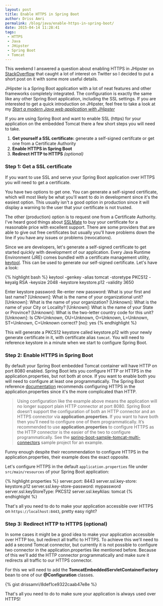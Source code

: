 ```yaml
---
layout: post
title: Enable HTTPS in Spring Boot
author: Driss Amri
permalink: /blog/java/enable-https-in-spring-boot/
date: 2015-04-14 11:28:41
tags:
 - HTTPS
 - Java
 - JHipster
 - Spring Boot
 - Tomcat
---
```

This weekend I answered a question about enabling HTTPS in JHipster on [StackOverflow](http://stackoverflow.com/questions/29522114/how-to-add-self-signed-ssl-certificate-to-jhipster-sample-app/29582178#29582178) that caught a lot of interest on Twitter so I decided to put a short post on it with some more useful details.

JHipster is a Spring Boot application with a lot of neat features and other frameworks completely integrated. The configuration is exactly the same like any other Spring Boot application, including the SSL settings. If you are interested to get a quick introduction on JHipster, feel free to take a look at my [_Start a modern Java web application with JHipster_](http://www.drissamri.be/blog/technology/starting-modern-java-project-with-jhipster/)

If you are using Spring Boot and want to enable SSL (https) for your application on the embedded Tomcat there a few short steps you will need to take.

1.  **Get yourself a SSL certificate:** generate a self-signed certifcate or get one from a Certificate Authority
2.  **Enable HTTPS in Spring Boot**
3.  **Redirect HTTP to HTTPS** _(optional)_

### Step 1: Get a SSL certificate

If you want to use SSL and serve your Spring Boot application over HTTPS you will need to get a certificate.

You have two options to get one. You can generate a self-signed certificate, which will most likely be what you'll want to do in development since it's the easiest option. This usually isn't a good option in production since it will display a warning to the user that your certificate is not trusted.

The other (production) option is to request one from a Certificate Authority. I've heard good things about [SSLMate](https://sslmate.com/) to buy your certificate for a reasonable price with excellent support. There are some providers that are able to give out free certificates but usually you'll have problems down the line if you have any issues or problems (revocations).

Since we are developers, let's generate a self-signed certificate to get started quickly with development of our application. Every Java Runtime Environment (JRE) comes bundled with a certificate management utility, [keytool](https://docs.oracle.com/javase/8/docs/technotes/tools/unix/keytool.html). This can be used to generate our self-signed certificate. Let's have a look:

{% highlight bash %}
 keytool -genkey -alias tomcat
 -storetype PKCS12 -keyalg RSA -keysize 2048
 -keystore keystore.p12 -validity 3650

Enter keystore password:
 Re-enter new password:
 What is your first and last name?
 [Unknown]:
 What is the name of your organizational unit?
 [Unknown]:
 What is the name of your organization?
 [Unknown]:
 What is the name of your City or Locality?
 [Unknown]:
 What is the name of your State or Province?
 [Unknown]:
 What is the two-letter country code for this unit?
 [Unknown]:
 Is CN=Unknown, OU=Unknown, O=Unknown, L=Unknown, ST=Unknown, C=Unknown correct?
 [no]: yes
 {% endhighlight %}

This will generate a PKCS12 keystore called keystore.p12 with your newly generate certificate in it, with certificate alias `tomcat`. You will need to reference keystore in a minute when we start to configure Spring Boot.

### Step 2: Enable HTTPS in Spring Boot

By default your Spring Boot embedded Tomcat container will have HTTP on port 8080 enabled. Spring Boot lets you configure HTTP or HTTPS in the application.properties, but not both at once. If you want to enable both you will need to configure at least one programmatically. The Spring Boot reference [documentation](http://docs.spring.io/spring-boot/docs/current-SNAPSHOT/reference/htmlsingle/#howto-configure-ssl) recommends configuring HTTPS in the application.properties since it's the more complicated than HTTP.

> Using configuration like the example above means the application will no longer support plain HTTP connector at port 8080\. Spring Boot doesn’t support the configuration of both an HTTP connector and an HTTPS connector via **application.properties**. If you want to have both then you’ll need to configure one of them programmatically. It’s recommended to use **application.properties** to configure HTTPS as the HTTP connector is the easier of the two to configure programmatically. See the [spring-boot-sample-tomcat-multi-connectors](http://github.com/spring-projects/spring-boot/tree/master/spring-boot-samples/spring-boot-sample-tomcat-multi-connectors) sample project for an example.

Funny enough despite their recommendation to configure HTTPS in the application.properties, their example does the exact opposite.

Let's configure HTTPS in the default `application.properties` file under `src/main/resources` of your Spring Boot application:

{% highlight properties %}
server.port: 8443
server.ssl.key-store: keystore.p12
server.ssl.key-store-password: mypassword
server.ssl.keyStoreType: PKCS12
server.ssl.keyAlias: tomcat
{% endhighlight %}

That's all you need to do to make your application accessible over HTTPS on `https://localhost:8443`, pretty easy right?

### Step 3: Redirect HTTP to HTTPS (optional)

In some cases it might be a good idea to make your application accessible over HTTP too, but redirect all traffic to HTTPS.
 To achieve this we'll need to add a second Tomcat connector, but currently it is not possible to configure two connector in the application.properties like mentioned before. Because of this we'll add the HTTP connector programmatically and make sure it redirects all traffic to our HTTPS connector.

For this we will need to add the **TomcatEmbeddedServletContainerFactory** bean to one of our **@Configuration** classes.

{% gist drissamri/8def1ce9322caab47e8e %}

That's all you need to do to make sure your application is always used over HTTPS!
